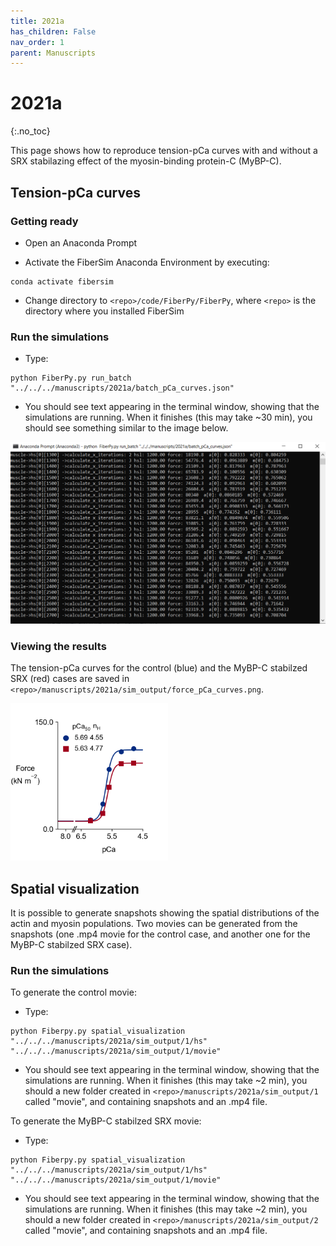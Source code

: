 ```yaml
---
title: 2021a
has_children: False
nav_order: 1
parent: Manuscripts
---
```


# 2021a
{:.no_toc}

This page shows how to reproduce tension-pCa curves with and without a SRX stabilazing effect of the myosin-binding protein-C (MyBP-C). 

## Tension-pCa curves

### Getting ready

+ Open an Anaconda Prompt

+ Activate the FiberSim Anaconda Environment by executing:
```
conda activate fibersim
```
+ Change directory to `<repo>/code/FiberPy/FiberPy`, where `<repo>` is the directory where you installed FiberSim

### Run the simulations

+ Type:
 ```
python FiberPy.py run_batch "../../../manuscripts/2021a/batch_pCa_curves.json"
 ```

+ You should see text appearing in the terminal window, showing that the simulations are running. When it finishes (this may take ~30 min), you should see something similar to the image below.

![command prompt](command_prompt_1.png)

### Viewing the results

The tension-pCa curves for the control (blue) and the MyBP-C stabilzed SRX (red) cases are saved in `<repo>/manuscripts/2021a/sim_output/force_pCa_curves.png`.

<img src='tension_pCa.png' width="50%">

## Spatial visualization

It is possible to generate snapshots showing the spatial distributions of the actin and myosin populations. Two movies can be generated from the snapshots (one .mp4 movie for the control case, and another one for the MyBP-C stabilzed SRX case).

### Run the simulations

To generate the control movie:

+ Type:
 ```
python Fiberpy.py spatial_visualization "../../../manuscripts/2021a/sim_output/1/hs" "../../../manuscripts/2021a/sim_output/1/movie"
 ```

+ You should see text appearing in the terminal window, showing that the simulations are running. When it finishes (this may take ~2 min), you should a new folder created in `<repo>/manuscripts/2021a/sim_output/1` called "movie", and containing snapshots and an .mp4 file.


To generate the MyBP-C stabilzed SRX movie:

+ Type:
 ```
python Fiberpy.py spatial_visualization "../../../manuscripts/2021a/sim_output/1/hs" "../../../manuscripts/2021a/sim_output/1/movie"
 ```

+ You should see text appearing in the terminal window, showing that the simulations are running. When it finishes (this may take ~2 min), you should a new folder created in `<repo>/manuscripts/2021a/sim_output/2` called "movie", and containing snapshots and an .mp4 file.

